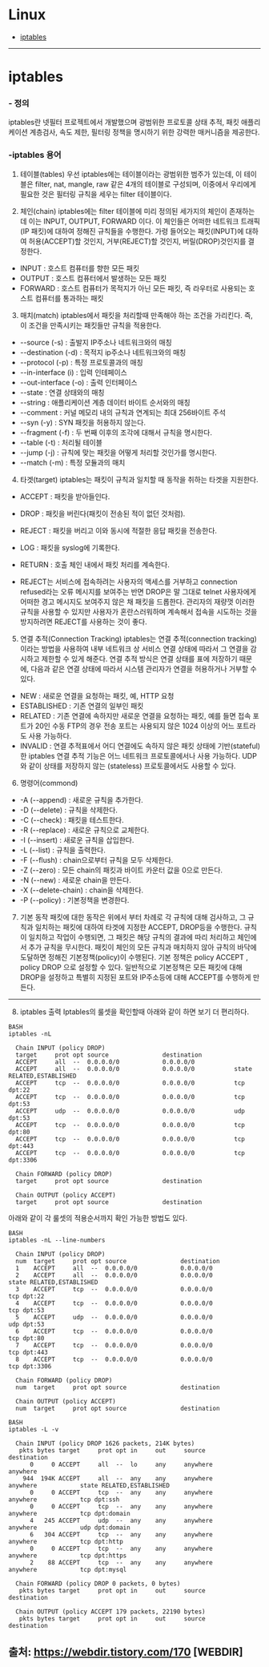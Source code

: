 # Linux
- [iptables](https://github.com/seeminglyjs/Coding_Theory/edit/main/iptables/#iptables)
---
# iptables

###    - 정의
     
  iptables란 넷필터 프로젝트에서 개발했으며 광범위한 프로토콜 상태 추적, 패킷 애플리케이션 계층검사, 속도 제한, 
  필터링 정책을 명시하기 위한 강력한 매커니즘을 제공한다.


###   -iptables 용어

  1) 테이블(tables)
  우선 iptables에는 테이블이라는 광범위한 범주가 있는데, 이 테이블은 filter, nat, mangle, raw 같은 4개의 테이블로 구성되며, 
  이중에서 우리에게 필요한 것은 필터링 규칙을 세우는 filter 테이블이다.

  2) 체인(chain)
  iptables에는 filter 테이블에 미리 정의된 세가지의 체인이 존재하는데 이는 INPUT, OUTPUT, FORWARD 이다. 
  이 체인들은 어떠한 네트워크 트래픽(IP 패킷)에 대하여 정해진 규칙들을 수행한다.
  가령 들어오는 패킷(INPUT)에 대하여 허용(ACCEPT)할 것인지, 거부(REJECT)할 것인지, 버릴(DROP)것인지를 결정한다.

  * INPUT : 호스트 컴퓨터를 향한 모든 패킷
  * OUTPUT : 호스트 컴퓨터에서 발생하는 모든 패킷
  * FORWARD : 호스트 컴퓨터가 목적지가 아닌 모든 패킷, 즉 라우터로 사용되는 호스트 컴퓨터를 통과하는 패킷
  
  3) 매치(match)
  iptables에서 패킷을 처리할때 만족해야 하는 조건을 가리킨다. 즉, 이 조건을 만족시키는 패킷들만 규칙을 적용한다.

   * --source (-s) : 출발지 IP주소나 네트워크와의 매칭
   * --destination (-d) : 목적지 ip주소나 네트워크와의 매칭
   * --protocol (-p) : 특정 프로토콜과의 매칭
   * --in-interface (i) : 입력 인테페이스
   * --out-interface (-o) : 출력 인터페이스
   * --state : 연결 상태와의 매칭
   * --string : 애플리케이션 계층 데이터 바이트 순서와의 매칭
   * --comment : 커널 메모리 내의 규칙과 연계되는 최대 256바이트 주석
   * --syn (-y) : SYN 패킷을 허용하지 않는다.
   * --fragment (-f) : 두 번째 이후의 조각에 대해서 규칙을 명시한다.
   * --table (-t) : 처리될 테이블
   * --jump (-j) : 규칙에 맞는 패킷을 어떻게 처리할 것인가를 명시한다.
   * --match (-m) : 특정 모듈과의 매치
  
  4) 타겟(target)
  iptables는 패킷이 규칙과 일치할 때 동작을 취하는 타겟을 지원한다.

   * ACCEPT : 패킷을 받아들인다.
   * DROP : 패킷을 버린다(패킷이 전송된 적이 없던 것처럼).
   * REJECT : 패킷을 버리고 이와 동시에 적절한 응답 패킷을 전송한다.
   * LOG : 패킷을 syslog에 기록한다.
   * RETURN : 호출 체인 내에서 패킷 처리를 계속한다.
  
   * REJECT는 서비스에 접속하려는 사용자의 액세스를 거부하고 connection refused라는 오류 메시지를 보여주는 반면 
     DROP은 말 그대로 telnet 사용자에게 어떠한 경고 메시지도 보여주지 않은 채 패킷을 드롭한다. 
     관리자의 재량껏 이러한 규칙을 사용할 수 있지만 사용자가 혼란스러워하며 계속해서 접속을 시도하는 것을 방지하려면 REJECT를 사용하는 것이 좋다.

  5) 연결 추적(Connection Tracking)
  iptables는 연결 추적(connection tracking)이라는 방법을 사용하여 내부 네트워크 상 서비스 연결 상태에 따라서 그 연결을 감시하고 제한할 수 있게 해준다. 
  연결 추적 방식은 연결 상태를 표에 저장하기 때문에, 다음과 같은 연결 상태에 따라서 시스템 관리자가 연결을 허용하거나 거부할 수 있다.

   * NEW : 새로운 연결을 요청하는 패킷, 예, HTTP 요청
   * ESTABLISHED : 기존 연결의 일부인 패킷
   * RELATED : 기존 연결에 속하지만 새로운 연결을 요청하는 패킷, 예를 들면 접속 포트가 20인 수동 FTP의 경우 전송 포트는 사용되지 않은 1024 이상의 어느 포트라도 사용 가능하다.
   * INVALID : 연결 추적표에서 어디 연결에도 속하지 않은 패킷
  상태에 기반(stateful)한 iptables 연결 추적 기능은 어느 네트워크 프로토콜에서나 사용 가능하다. UDP와 같이 상태를 저장하지 않는 (stateless) 프로토콜에서도 사용할 수 있다.

  6) 명령어(commond)
   * -A (--append) : 새로운 규칙을 추가한다.
   * -D (--delete) : 규칙을 삭제한다.
   * -C (--check) : 패킷을 테스트한다.
   * -R (--replace) : 새로운 규칙으로 교체한다.
   * -I (--insert) : 새로운 규칙을 삽입한다.
   * -L (--list) : 규칙을 출력한다.
   * -F (--flush) : chain으로부터 규칙을 모두 삭제한다.
   * -Z (--zero) : 모든 chain의 패킷과 바이트 카운터 값을 0으로 만든다.
   * -N (--new) : 새로운 chain을 만든다.
   * -X (--delete-chain) : chain을 삭제한다.
   * -P (--policy) : 기본정책을 변경한다.
  
  7) 기본 동작
  패킷에 대한 동작은 위에서 부터 차례로 각 규칙에 대해 검사하고, 그 규칙과 일치하는 패킷에 대하여 타겟에 지정한 ACCEPT, DROP등을 수행한다.
  규칙이 일치하고 작업이 수행되면, 그 패킷은 해당 규칙의 결과에 따리 처리하고 체인에서 추가 규칙을 무시한다.
  패킷이 체인의 모든 규칙과 매치하지 않아 규칙의 바닥에 도달하면 정해진 기본정책(policy)이 수행된다.
  기본 정책은 policy ACCEPT , policy DROP 으로 설정할 수 있다.
  일반적으로 기본정책은 모든 패킷에 대해 DROP을 설정하고 특별히 지정된 포트와 IP주소등에 대해 ACCEPT를 수행하게 만든다.

---

  8) iptables 출력
  Iptables의 룰셋을 확인할때 아래와 같이 하면 보기 더 편리하다.

```
BASH
iptables -nL

  Chain INPUT (policy DROP)
  target     prot opt source               destination
  ACCEPT     all  --  0.0.0.0/0            0.0.0.0/0
  ACCEPT     all  --  0.0.0.0/0            0.0.0.0/0           state RELATED,ESTABLISHED
  ACCEPT     tcp  --  0.0.0.0/0            0.0.0.0/0           tcp dpt:22
  ACCEPT     tcp  --  0.0.0.0/0            0.0.0.0/0           tcp dpt:53
  ACCEPT     udp  --  0.0.0.0/0            0.0.0.0/0           udp dpt:53
  ACCEPT     tcp  --  0.0.0.0/0            0.0.0.0/0           tcp dpt:80
  ACCEPT     tcp  --  0.0.0.0/0            0.0.0.0/0           tcp dpt:443
  ACCEPT     tcp  --  0.0.0.0/0            0.0.0.0/0           tcp dpt:3306

  Chain FORWARD (policy DROP)
  target     prot opt source               destination

  Chain OUTPUT (policy ACCEPT)
  target     prot opt source               destination
```

아래와 같이 각 룰셋의 적용순서까지 확인 가능한 방법도 있다.

```
BASH
iptables -nL --line-numbers

  Chain INPUT (policy DROP)
  num  target     prot opt source               destination
  1    ACCEPT     all  --  0.0.0.0/0            0.0.0.0/0
  2    ACCEPT     all  --  0.0.0.0/0            0.0.0.0/0           state RELATED,ESTABLISHED
  3    ACCEPT     tcp  --  0.0.0.0/0            0.0.0.0/0           tcp dpt:22
  4    ACCEPT     tcp  --  0.0.0.0/0            0.0.0.0/0           tcp dpt:53
  5    ACCEPT     udp  --  0.0.0.0/0            0.0.0.0/0           udp dpt:53
  6    ACCEPT     tcp  --  0.0.0.0/0            0.0.0.0/0           tcp dpt:80
  7    ACCEPT     tcp  --  0.0.0.0/0            0.0.0.0/0           tcp dpt:443
  8    ACCEPT     tcp  --  0.0.0.0/0            0.0.0.0/0           tcp dpt:3306

  Chain FORWARD (policy DROP)
  num  target     prot opt source               destination

  Chain OUTPUT (policy ACCEPT)
  num  target     prot opt source               destination
```

```
BASH
iptables -L -v

  Chain INPUT (policy DROP 1626 packets, 214K bytes)
   pkts bytes target     prot opt in     out     source               destination
      0     0 ACCEPT     all  --  lo     any     anywhere             anywhere
    944  194K ACCEPT     all  --  any    any     anywhere             anywhere            state RELATED,ESTABLISHED
      0     0 ACCEPT     tcp  --  any    any     anywhere             anywhere            tcp dpt:ssh
      0     0 ACCEPT     tcp  --  any    any     anywhere             anywhere            tcp dpt:domain
      4   245 ACCEPT     udp  --  any    any     anywhere             anywhere            udp dpt:domain
      6   304 ACCEPT     tcp  --  any    any     anywhere             anywhere            tcp dpt:http
      0     0 ACCEPT     tcp  --  any    any     anywhere             anywhere            tcp dpt:https
      2    88 ACCEPT     tcp  --  any    any     anywhere             anywhere            tcp dpt:mysql

  Chain FORWARD (policy DROP 0 packets, 0 bytes)
   pkts bytes target     prot opt in     out     source               destination

  Chain OUTPUT (policy ACCEPT 179 packets, 22190 bytes)
   pkts bytes target     prot opt in     out     source               destination
```


출처: https://webdir.tistory.com/170 [WEBDIR]
---    
